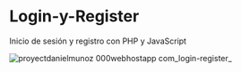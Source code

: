 # Login-y-Register
Inicio de sesión y registro con PHP y JavaScript

![proyectdanielmunoz 000webhostapp com_login-register_](https://github.com/WinerMaster/Login-y-Register/assets/88912913/ed84001e-da54-468b-962b-e6017a459be3)

